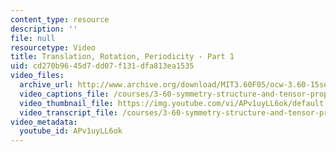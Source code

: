 ```yaml
---
content_type: resource
description: ''
file: null
resourcetype: Video
title: Translation, Rotation, Periodicity - Part 1
uid: cd270b96-45d7-dd07-f131-dfa813ea1535
video_files:
  archive_url: http://www.archive.org/download/MIT3.60F05/ocw-3.60-15sep2005-part1-220k.mp4
  video_captions_file: /courses/3-60-symmetry-structure-and-tensor-properties-of-materials-fall-2005/dade6fe06a915bf8af602a1fb0707dbb_APv1uyLL6ok.vtt
  video_thumbnail_file: https://img.youtube.com/vi/APv1uyLL6ok/default.jpg
  video_transcript_file: /courses/3-60-symmetry-structure-and-tensor-properties-of-materials-fall-2005/7a539daff3b1350acc78f058ad32e1b3_APv1uyLL6ok.pdf
video_metadata:
  youtube_id: APv1uyLL6ok
---
```

